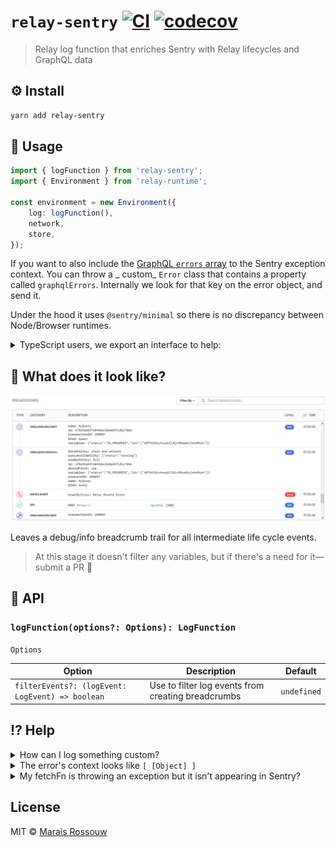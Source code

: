 # `relay-sentry` [![CI](https://img.shields.io/github/workflow/status/maraisr/relay-sentry/CI/main)](https://github.com/maraisr/relay-sentry/actions?query=workflow:CI+branch:main) [![codecov](https://badgen.net/codecov/c/github/maraisr/relay-sentry)](https://codecov.io/gh/maraisr/relay-sentry)

> Relay log function that enriches Sentry with Relay lifecycles and GraphQL data

## ⚙️ Install

```sh
yarn add relay-sentry
```

## 🧱 Usage

```ts
import { logFunction } from 'relay-sentry';
import { Environment } from 'relay-runtime';

const environment = new Environment({
	log: logFunction(),
	network,
	store,
});
```

If you want to also include the
[GraphQL `errors` array](http://spec.graphql.org/draft/#sec-Errors) to the
Sentry exception context. You can throw a _ custom_ `Error` class that contains
a property called `graphqlErrors`. Internally we look for that key on the error
object, and send it.

Under the hood it uses `@sentry/minimal` so there is no discrepancy between
Node/Browser runtimes.

<details>
<summary>TypeScript users, we export an interface to help:</summary>

```ts
import type { ErrorWithGraphQLErrors } from 'relay-sentry';

declare global {
	interface Error extends ErrorWithGraphQLErrors {}
}
```

</details>

## 🎢 What does it look like?

![breadcrumbs](assets/breadcrumbs.jpg)

Leaves a debug/info breadcrumb trail for all intermediate life cycle events.

> At this stage it doesn't filter any variables, but if there's a need for
> it—submit a PR 🕺

## 🔎 API

### `logFunction(options?: Options): LogFunction`

`Options`

| Option                                           | Description                                        | Default     |
| ------------------------------------------------ | -------------------------------------------------- | ----------- |
| `filterEvents?: (logEvent: LogEvent) => boolean` | Use to filter log events from creating breadcrumbs | `undefined` |

## ⁉ Help

<details>
<summary>How can I log something custom?</summary>

```ts
import { logFunction } from 'relay-sentry';
import { Environment } from 'relay-runtime';

const environment = new Environment({
	log: (logEvent) => {
		logFunction(logEvent);
		// Do your logs
	},
	network,
	store,
});
```

</details>

<details>
<summary>The error's context looks like <code>[ [Object] ]</code></summary>

When you're running `Sentry.init` set the
[`normalizeDepth`](https://docs.sentry.io/platforms/javascript/configuration/options/#normalize-depth)
to something bigger, maybe 10.

</details>

<details>
<summary>My fetchFn is throwing an exception but it isn't appearing in Sentry?</summary>

`relay-sentry` used to also manually capture an exception thorough the
`captureException` Sentry api. However, through user feedback and further
exploration we found it best to leave that to the consumer through the use of an
[async-boundary](https://github.com/maraisr/async-boundary) or alike. This
avoided the double error emission (or event) for an error that would have also
been emitted by those boundaries.

</details>

## License

MIT © [Marais Rossouw](https://marais.io)
